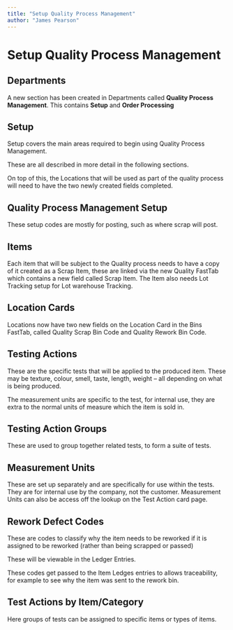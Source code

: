 ```yaml
---
title: "Setup Quality Process Management"
author: "James Pearson"
---
```


# Setup Quality Process Management
## Departments
A new section has been created in Departments called **Quality Process Management**. This contains **Setup** and **Order Processing**

## Setup
Setup covers the main areas required to begin using Quality Process Management.

These are all described in more detail in the following sections.

On top of this, the Locations that will be used as part of the quality process will need to have the two newly created fields completed.

## Quality Process Management Setup
These setup codes are mostly for posting, such as where scrap will post.

## Items
Each item that will be subject to the Quality process needs to have a copy of it created as a Scrap Item, these are linked via the new Quality FastTab which contains a new field called Scrap Item. The Item also needs Lot Tracking setup for Lot warehouse Tracking.

## Location Cards
Locations now have two new fields on the Location Card in the Bins FastTab, called Quality Scrap Bin Code and Quality Rework Bin Code.

## Testing Actions
These are the specific tests that will be applied to the produced item. These may be texture, colour, smell, taste, length, weight – all depending on what is being produced.

The measurement units are specific to the test, for internal use, they are extra to the normal units of measure which the item is sold in.

## Testing Action Groups
These are used to group together related tests, to form a suite of tests.

## Measurement Units
These are set up separately and are specifically for use within the tests. They are for internal use by the company, not the customer. Measurement Units can also be access off the lookup on the Test Action card page.

## Rework Defect Codes
These are codes to classify why the item needs to be reworked if it is assigned to be reworked (rather than being scrapped or passed)

These will be viewable in the Ledger Entries. 

These codes get passed to the Item Ledges entries to allows traceability, for example to see why the item was sent to the rework bin.

## Test Actions by Item/Category
Here groups of tests can be assigned to specific items or types of items.